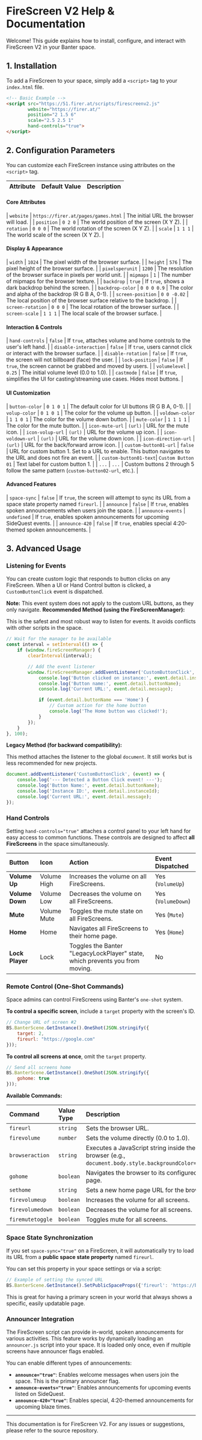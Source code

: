 # FireScreen V2 Help & Documentation

Welcome! This guide explains how to install, configure, and interact with FireScreen V2 in your Banter space.

## 1. Installation

To add a FireScreen to your space, simply add a `<script>` tag to your `index.html` file.

```html
<!-- Basic Example -->
<script src="https://51.firer.at/scripts/firescreenv2.js"
        website="https://firer.at/"
        position="2 1.5 6"
        scale="2.5 2.5 1"
        hand-controls="true">
</script>
```

## 2. Configuration Parameters

You can customize each FireScreen instance using attributes on the `<script>` tag.

| Attribute | Default Value | Description |
| :--- | :--- | :--- |

#### Core Attributes
| `website` | `https://firer.at/pages/games.html` | The initial URL the browser will load. |
| `position` | `0 2 0` | The world position of the screen (X Y Z). |
| `rotation` | `0 0 0` | The world rotation of the screen (X Y Z). |
| `scale` | `1 1 1` | The world scale of the screen (X Y Z). |

#### Display & Appearance
| `width` | `1024` | The pixel width of the browser surface. |
| `height` | `576` | The pixel height of the browser surface. |
| `pixelsperunit` | `1200` | The resolution of the browser surface in pixels per world unit. |
| `mipmaps` | `1` | The number of mipmaps for the browser texture. |
| `backdrop` | `true` | If `true`, shows a dark backdrop behind the screen. |
| `backdrop-color` | `0 0 0 0.9` | The color and alpha of the backdrop (R G B A, 0-1). |
| `screen-position` | `0 0 -0.02` | The local position of the browser surface relative to the backdrop. |
| `screen-rotation` | `0 0 0` | The local rotation of the browser surface. |
| `screen-scale` | `1 1 1` | The local scale of the browser surface. |

#### Interaction & Controls
| `hand-controls` | `false` | If `true`, attaches volume and home controls to the user's left hand. |
| `disable-interaction` | `false` | If `true`, users cannot click or interact with the browser surface. |
| `disable-rotation` | `false` | If `true`, the screen will not billboard (face) the user. |
| `lock-position` | `false` | If `true`, the screen cannot be grabbed and moved by users. |
| `volumelevel` | `0.25` | The initial volume level (0.0 to 1.0). |
| `castmode` | `false` | If `true`, simplifies the UI for casting/streaming use cases. Hides most buttons. |

#### UI Customization
| `button-color` | `0 1 0 1` | The default color for UI buttons (R G B A, 0-1). |
| `volup-color` | `0 1 0 1` | The color for the volume up button. |
| `voldown-color` | `1 1 0 1` | The color for the volume down button. |
| `mute-color` | `1 1 1 1` | The color for the mute button. |
| `icon-mute-url` | `(url)` | URL for the mute icon. |
| `icon-volup-url` | `(url)` | URL for the volume up icon. |
| `icon-voldown-url` | `(url)` | URL for the volume down icon. |
| `icon-direction-url` | `(url)` | URL for the back/forward arrow icon. |
| `custom-button01-url` | `false` | URL for custom button 1. Set to a URL to enable. This button navigates to the URL and does not fire an event. |
| `custom-button01-text`| `Custom Button 01` | Text label for custom button 1. |
| `...` | `...` | Custom buttons 2 through 5 follow the same pattern (`custom-button02-url`, etc.). |

#### Advanced Features
| `space-sync` | `false` | If `true`, the screen will attempt to sync its URL from a space state property named `fireurl`. |
| `announce` | `false` | If `true`, enables spoken announcements when users join the space. |
| `announce-events` | `undefined` | If `true`, enables spoken announcements for upcoming SideQuest events. |
| `announce-420` | `false` | If `true`, enables special 4:20-themed spoken announcements. |

## 3. Advanced Usage

### Listening for Events

You can create custom logic that responds to button clicks on any FireScreen. When a UI or Hand Control button is clicked, a `CustomButtonClick` event is dispatched.

**Note:** This event system does not apply to the custom URL buttons, as they only navigate.
**Recommended Method (using the FireScreenManager):**

This is the safest and most robust way to listen for events. It avoids conflicts with other scripts in the space.

```javascript
// Wait for the manager to be available
const interval = setInterval(() => {
    if (window.fireScreenManager) {
        clearInterval(interval);

        // Add the event listener
        window.fireScreenManager.addEventListener('CustomButtonClick', (event) => {
            console.log('Button clicked on instance:', event.detail.instanceId);
            console.log('Button name:', event.detail.buttonName);
            console.log('Current URL:', event.detail.message);

            if (event.detail.buttonName === 'Home') {
                // Custom action for the home button
                console.log('The Home button was clicked!');
            }
        });
    }
}, 100);
```

**Legacy Method (for backward compatibility):**

This method attaches the listener to the global `document`. It still works but is less recommended for new projects.

```javascript
document.addEventListener('CustomButtonClick', (event) => {
    console.log('--- Detected a Button Click event! ---');
    console.log('Button Name:', event.detail.buttonName);
    console.log('Instance ID:', event.detail.instanceId);
    console.log('Current URL:', event.detail.message);
});
```
### Hand Controls

Setting `hand-controls="true"` attaches a control panel to your left hand for easy access to common functions. These controls are designed to affect **all FireScreens** in the space simultaneously.

| Button | Icon | Action | Event Dispatched |
| :--- | :--- | :--- | :--- |
| **Volume Up** | Volume High | Increases the volume on all FireScreens. | Yes (`VolumeUp`) |
| **Volume Down** | Volume Low | Decreases the volume on all FireScreens. | Yes (`VolumeDown`) |
| **Mute** | Volume Mute | Toggles the mute state on all FireScreens. | Yes (`Mute`) |
| **Home** | Home | Navigates all FireScreens to their home page. | Yes (`Home`) |
| **Lock Player** | Lock | Toggles the Banter "LegacyLockPlayer" state, which prevents you from moving. | No |

### Remote Control (One-Shot Commands)

Space admins can control FireScreens using Banter's `one-shot` system.

**To control a specific screen**, include a `target` property with the screen's ID.
```javascript
// Change URL of screen #2
BS.BanterScene.GetInstance().OneShot(JSON.stringify({
    target: 2,
    fireurl: "https://google.com"
}));
```

**To control all screens at once**, omit the `target` property.
```javascript
// Send all screens home
BS.BanterScene.GetInstance().OneShot(JSON.stringify({
    gohome: true
}));
```

**Available Commands:**

| Command | Value Type | Description |
| :--- | :--- | :--- |
| `fireurl` | `string` | Sets the browser URL. |
| `firevolume` | `number` | Sets the volume directly (0.0 to 1.0). |
| `browseraction`| `string` | Executes a JavaScript string inside the browser (e.g., `document.body.style.backgroundColor='red'`). |
| `gohome` | `boolean` | Navigates the browser to its configured home page. |
| `sethome` | `string` | Sets a new home page URL for the browser. |
| `firevolumeup` | `boolean` | Increases the volume for all screens. |
| `firevolumedown`| `boolean` | Decreases the volume for all screens. |
| `firemutetoggle`| `boolean` | Toggles mute for all screens. |

### Space State Synchronization

If you set `space-sync="true"` on a FireScreen, it will automatically try to load its URL from a **public space state property** named `fireurl`.

You can set this property in your space settings or via a script:
```javascript
// Example of setting the synced URL
BS.BanterScene.GetInstance().SetPublicSpaceProps({'fireurl': 'https://bantervr.com/'});
```

This is great for having a primary screen in your world that always shows a specific, easily updatable page.


### Announcer Integration

The FireScreen script can provide in-world, spoken announcements for various activities. This feature works by dynamically loading an `announcer.js` script into your space. It is loaded only once, even if multiple screens have announcer flags enabled.

You can enable different types of announcements:

-   **`announce="true"`**: Enables welcome messages when users join the space. This is the primary announcer flag.
-   **`announce-events="true"`**: Enables announcements for upcoming events listed on SideQuest.
-   **`announce-420="true"`**: Enables special, 4:20-themed announcements for upcoming blaze times.

---
This documentation is for FireScreen V2. For any issues or suggestions, please refer to the source repository.